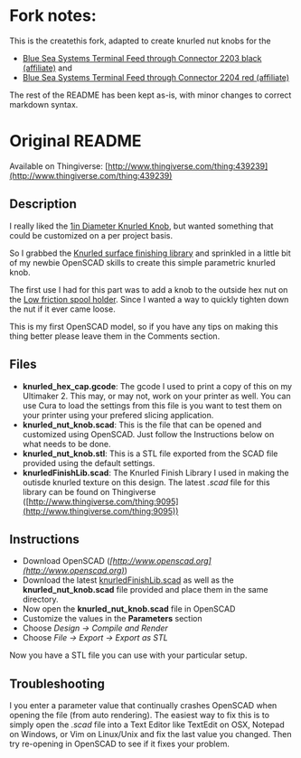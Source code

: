 # Fork notes:

This is the createthis fork, adapted to create knurled nut knobs for the
* [Blue Sea Systems Terminal Feed through Connector 2203 black (affiliate)](http://amzn.to/2vYfJHg) and
* [Blue Sea Systems Terminal Feed through Connector 2204 red (affiliate)](http://amzn.to/2v5C1Ys) 

The rest of the README has been kept as-is, with minor changes to correct markdown syntax.

# Original README

Available on Thingiverse: [http://www.thingiverse.com/thing:439239](http://www.thingiverse.com/thing:439239)

## Description
						
I really liked the [1in Diameter Knurled Knob](http://www.thingiverse.com/thing:177400), but wanted something that could be customized on a per project basis.

So I grabbed the [Knurled surface finishing library](http://www.thingiverse.com/thing:9095) and sprinkled in a little bit of my newbie OpenSCAD skills to create this simple parametric knurled knob.

The first use I had for this part was to add a knob to the outside hex nut on the [Low friction spool holder](http://thingiverse.com/thing:235925). Since I wanted a way to quickly tighten down the nut if it ever came loose. 

This is my first OpenSCAD model, so if you have any tips on making this thing better please leave them in the Comments section.

## Files

* **knurled_hex_cap.gcode**: The gcode I used to print a copy of this on my Ultimaker 2. This may, or may not, work on your printer as well. You can use Cura to load the settings from this file is you want to test them on your printer using your prefered slicing application. 
* **knurled_nut_knob.scad**: This is the file that can be opened and customized using OpenSCAD. Just follow the Instructions below on what needs to be done.
* **knurled_nut_knob.stl**: This is a STL file exported from the SCAD file provided using the default settings.
* **knurledFinishLib.scad**: The Knurled Finish Library I used in making the outisde knurled texture on this design. The latest *.scad* file for this library can be found on Thingiverse ([http://www.thingiverse.com/thing:9095](http://www.thingiverse.com/thing:9095))

## Instructions

* Download OpenSCAD (*[http://www.openscad.org](http://www.openscad.org)*)
* Download the latest [knurledFinishLib.scad](http://www.thingiverse.com/thing:9095) as well as the **knurled_nut_knob.scad** file provided and place them in the same directory.
* Now open the **knurled_nut_knob.scad** file in OpenSCAD   
* Customize the values in the **Parameters** section  
* Choose *Design -> Compile and Render* 
* Choose *File -> Export ->  Export as STL*

Now you have a STL file you can use with your particular setup.

## Troubleshooting

I you enter a parameter value that continually crashes OpenSCAD when opening the file (from auto rendering). The easiest way to fix this is to simply open the *.scad* file into a Text Editor like TextEdit on OSX, Notepad on Windows, or Vim on Linux/Unix and fix the last value you changed. Then try re-opening in OpenSCAD to see if it fixes your problem.
